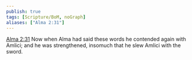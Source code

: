 ```yaml
---
publish: true
tags: [Scripture/BoM, noGraph]
aliases: ["Alma 2:31"]
---
```

[Alma 2:31](https://churchofjesuschrist.org/study/scriptures/bofm/alma/2?lang=eng&id=p31#p31) Now when Alma had said these words he contended again with Amlici; and he was strengthened, insomuch that he slew Amlici with the sword.
